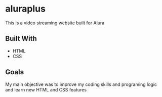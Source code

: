 # aluraplus

This is a video streaming website built for Alura

## Built With

- HTML
- CSS

## Goals

My main objective was to improve my coding skills and programing logic and learn new HTML and CSS features
